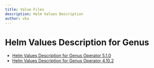 ```yaml
---
title: Value Files
description: Helm Values Description
author: vka
---
```


# Helm Values Description for Genus

- [Helm Values Description for Genus Operator 5.1.0](genus-operator-5.1.0.md)
- [Helm Values Description for Genus Operator 4.10.2](genus-operator-4.10.2.md)
